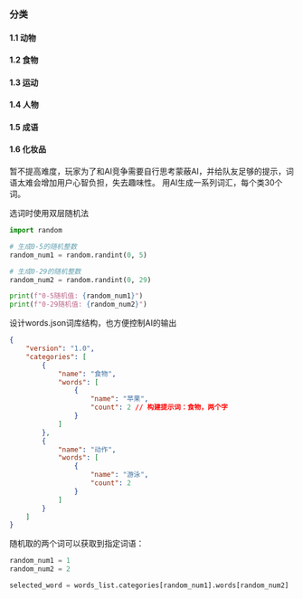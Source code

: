 ### 分类

#### 1.1 动物

#### 1.2 食物

#### 1.3 运动

#### 1.4 人物

#### 1.5 成语

#### 1.6 化妆品

暂不提高难度，玩家为了和AI竞争需要自行思考蒙蔽AI，并给队友足够的提示，词语太难会增加用户心智负担，失去趣味性。
用AI生成一系列词汇，每个类30个词。

选词时使用双层随机法
```python
import random

# 生成0-5的随机整数
random_num1 = random.randint(0, 5)

# 生成0-29的随机整数
random_num2 = random.randint(0, 29)

print(f"0-5随机值: {random_num1}")
print(f"0-29随机值: {random_num2}")

```

设计words.json词库结构，也方便控制AI的输出
```json
{
    "version": "1.0",
    "categories": [
        {
            "name": "食物",
            "words": [
                {
                    "name": "苹果",
                    "count": 2 // 构建提示词：食物，两个字
                }
            ]
        },
        {
            "name": "动作",
            "words": [
                {
                    "name": "游泳",
                    "count": 2
                }
            ]
        }
    ]
}
```

随机取的两个词可以获取到指定词语：
```python
random_num1 = 1
random_num2 = 2

selected_word = words_list.categories[random_num1].words[random_num2]
```